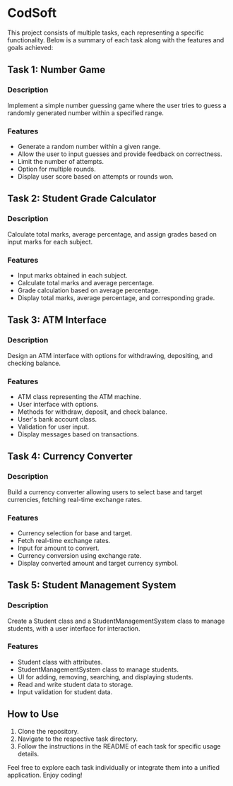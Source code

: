 # CodSoft

This project consists of multiple tasks, each representing a specific functionality. Below is a summary of each task along with the features and goals achieved:

## Task 1: Number Game

### Description
Implement a simple number guessing game where the user tries to guess a randomly generated number within a specified range.

### Features
- Generate a random number within a given range.
- Allow the user to input guesses and provide feedback on correctness.
- Limit the number of attempts.
- Option for multiple rounds.
- Display user score based on attempts or rounds won.

## Task 2: Student Grade Calculator

### Description
Calculate total marks, average percentage, and assign grades based on input marks for each subject.

### Features
- Input marks obtained in each subject.
- Calculate total marks and average percentage.
- Grade calculation based on average percentage.
- Display total marks, average percentage, and corresponding grade.

## Task 3: ATM Interface

### Description
Design an ATM interface with options for withdrawing, depositing, and checking balance.

### Features
- ATM class representing the ATM machine.
- User interface with options.
- Methods for withdraw, deposit, and check balance.
- User's bank account class.
- Validation for user input.
- Display messages based on transactions.

## Task 4: Currency Converter

### Description
Build a currency converter allowing users to select base and target currencies, fetching real-time exchange rates.

### Features
- Currency selection for base and target.
- Fetch real-time exchange rates.
- Input for amount to convert.
- Currency conversion using exchange rate.
- Display converted amount and target currency symbol.

## Task 5: Student Management System

### Description
Create a Student class and a StudentManagementSystem class to manage students, with a user interface for interaction.

### Features
- Student class with attributes.
- StudentManagementSystem class to manage students.
- UI for adding, removing, searching, and displaying students.
- Read and write student data to storage.
- Input validation for student data.

## How to Use

1. Clone the repository.
2. Navigate to the respective task directory.
3. Follow the instructions in the README of each task for specific usage details.

Feel free to explore each task individually or integrate them into a unified application. Enjoy coding!
